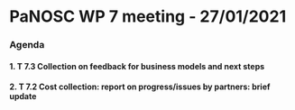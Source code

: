 # PaNOSC WP 7 meeting - 27/01/2021

### Agenda

#### 1. T 7.3 Collection on feedback for business models and next steps
#### 2. T 7.2 Cost collection: report on progress/issues by partners: brief update
